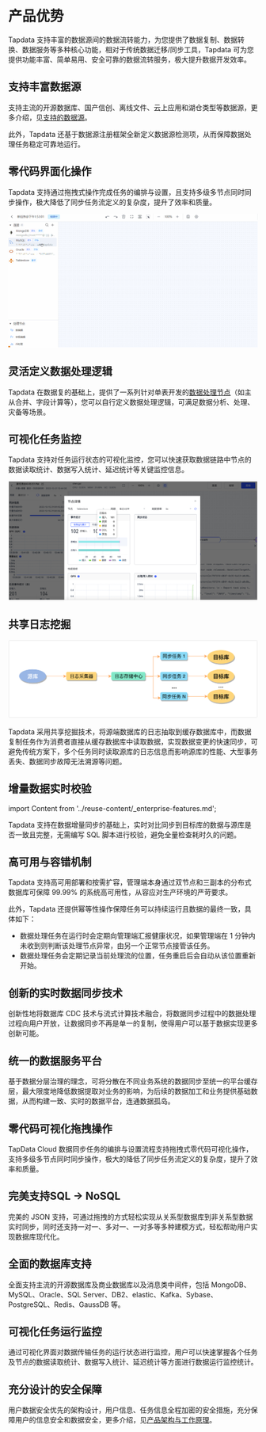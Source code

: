# 产品优势

Tapdata 支持丰富的数据源间的数据流转能力，为您提供了数据复制、数据转换、数据服务等多种核心功能，相对于传统数据迁移/同步工具，Tapdata 可为您提供功能丰富、简单易用、安全可靠的数据流转服务，极大提升数据开发效率。

## 支持丰富数据源

支持主流的开源数据库、国产信创、离线文件、云上应用和湖仓类型等数据源，更多介绍，见[支持的数据源](supported-databases.md)。

此外，Tapdata 还基于数据源注册框架全新定义数据源检测项，从而保障数据处理任务稳定可靠地运行。

## 零代码界面化操作

Tapdata 支持通过拖拽式操作完成任务的编排与设置，且支持多级多节点同时同步操作，极大降低了同步任务流定义的复杂度，提升了效率和质量。

![界面操作](../images/drag_database_cn.gif)

## 灵活定义数据处理逻辑

Tapdata 在数据复的基础上，提供了一系列针对单表开发的[数据处理节点](../user-guide/data-pipeline/data-development/process-node.md)（如主从合并、字段计算等），您可以自行定义数据处理逻辑，可满足数据分析、处理、灾备等场景。

## 可视化任务监控

Tapdata 支持对任务运行状态的可视化监控，您可以快速获取数据链路中节点的数据读取统计、数据写入统计、延迟统计等关键监控信息。

![任务监控](../images/task_monitor.png)



## 共享日志挖掘

![共享挖掘流程](../images/share_mining_cn.png)

Tapdata 采用共享挖掘技术，将源端数据库的日志抽取到缓存数据库中，而数据复制任务作为消费者直接从缓存数据库中读取数据，实现数据变更的快速同步，可避免传统方案下，多个任务同时读取源库的日志信息而影响源库的性能、大型事务丢失、数据同步故障无法溯源等问题。

## 增量数据实时校验

import Content from '../reuse-content/_enterprise-features.md';

<Content />

Tapdata 支持在数据增量同步的基础上，实时对比同步到目标库的数据与源库是否一致且完整，无需编写 SQL 脚本进行校验，避免全量检查耗时久的问题。

## 高可用与容错机制

Tapdata 支持高可用部署和按需扩容，管理端本身通过双节点和三副本的分布式数据库可保障 99.99% 的系统高可用性，从容应对生产环境的严苛要求。

此外，Tapdata 还提供幂等性操作保障任务可以持续运行且数据的最终一致，具体如下：

- 数据处理任务在运行时会定期向管理端汇报健康状况，如果管理端在 1 分钟内未收到则判断该处理节点异常，由另一个正常节点接管该任务。
- 数据处理任务会定期记录当前处理流的位置，任务重启后会自动从该位置重新开始。

## 创新的实时数据同步技术

创新性地将数据库 CDC 技术与流式计算技术融合，将数据同步过程中的数据处理过程向用户开放，让数据同步不再是单一的复制，使得用户可以基于数据实现更多创新可能。

## 统一的数据服务平台

基于数据分层治理的理念，可将分散在不同业务系统的数据同步至统一的平台缓存层，最大限度地降低数据提取对业务的影响，为后续的数据加工和业务提供基础数据，从而构建一致、实时的数据平台，连通数据孤岛。

## 零代码可视化拖拽操作

TapData Cloud 数据同步任务的编排与设置流程支持拖拽式零代码可视化操作，支持多级多节点同时同步操作，极大的降低了同步任务流定义的复杂度，提升了效率和质量。

## 完美支持SQL -> NoSQL

完美的 JSON 支持，可通过拖拽的方式轻松实现从关系型数据库到非关系型数据实时同步，同时还支持一对一、多对一、一对多等多种建模方式，轻松帮助用户实现数据库现代化。

## 全面的数据库支持

全面支持主流的开源数据库及商业数据库以及消息类中间件，包括 MongoDB、MySQL、Oracle、SQL Server、DB2、elastic、Kafka、Sybase、PostgreSQL、Redis、GaussDB 等。

## 可视化任务运行监控

通过可视化界面对数据传输任务的运行状态进行监控，用户可以快速掌握各个任务及节点的数据读取统计、数据写入统计、延迟统计等方面进行数据运行监控统计。

## 充分设计的安全保障

用户数据安全优先的架构设计，用户信息、任务信息全程加密的安全措施，充分保障用户的信息安全和数据安全，更多介绍，见[产品架构与工作原理](architecture.md)。
